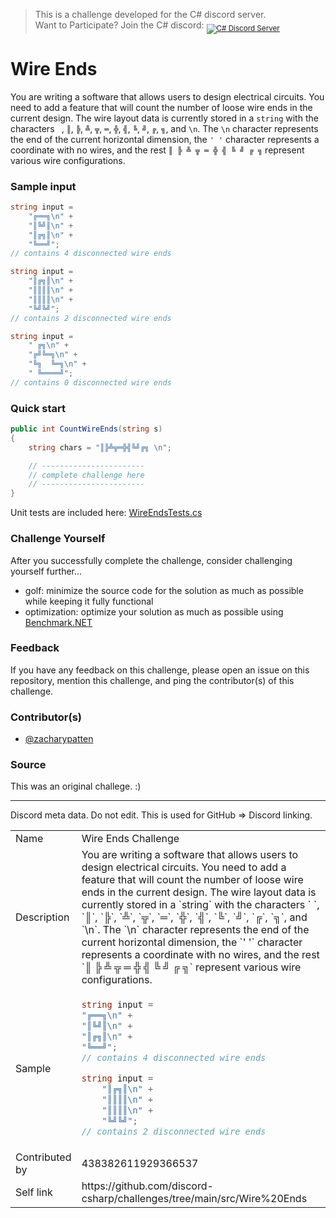 ﻿> This is a challenge developed for the C# discord server.<br/>
> Want to Participate? Join the C# discord: <sub><a href="https://discord.gg/csharp"><img src="https://img.shields.io/discord/143867839282020352?logo=discord&logoColor=ffffff&color=7389D8" title="C# Discord Server" /></a></sub>

# Wire Ends

You are writing a software that allows users to design electrical circuits. You need to add a feature
that will count the number of loose wire ends in the current design. The wire layout data is currently
stored in a `string` with the characters ` `, `║`, `╠`, `╩`, `╦`, `═`, `╬`, `╣`, `╚`, `╝`, `╔`, `╗`, and `\n`.
The `\n` character represents the end of the current horizontal dimension, the `' '` character represents a 
coordinate with no wires, and the rest `║ ╠ ╩ ╦ ═ ╬ ╣ ╚ ╝ ╔ ╗` represent various wire configurations.

### Sample input

```cs
string input =
    "╔══╗\n" +
    "║╚╝║\n" +
    "║╔╗║\n" +
    "╚══╝";
// contains 4 disconnected wire ends
```

```cs
string input =
    "║╔╗║\n" +
    "║║║║\n" +
    "║║║║\n" +
    "╚╝╚╝";
// contains 2 disconnected wire ends
```

```cs
string input =
    " ╔╗\n" +
    "╔╝╚═╗\n" +
    "╚╗  ╚═╗\n" +
    " ╚════╝";
// contains 0 disconnected wire ends
```

### Quick start

```cs
public int CountWireEnds(string s)
{
    string chars = "║╠╩╦═╬╣╚╝╔╗ \n";

    // -----------------------
    // complete challenge here
    // -----------------------
}
```

Unit tests are included here: [WireEndsTests.cs](WireEndsTests.cs)

### Challenge Yourself

After you successfully complete the challenge, consider challenging yourself further...
- golf: minimize the source code for the solution as much as possible while keeping it fully functional
- optimization: optimize your solution as much as possible using [Benchmark.NET](https://github.com/dotnet/BenchmarkDotNet)

### Feedback

If you have any feedback on this challenge, please open an issue on this repository, mention this challenge, and ping the contributor(s) of this challenge.

### Contributor(s)

- [@zacharypatten](https://github.com/ZacharyPatten)

### Source

This was an original challege. :)

---

Discord meta data. Do not edit. This is used for GitHub => Discord linking.

<table>
<tr>
	<td>Name
	<td>Wire Ends Challenge
<tr>
	<td>Description
	<td>You are writing a software that allows users to design electrical circuits. You need to add a feature that will count the number of loose wire ends in the current design. The wire layout data is currently stored in a `string` with the characters ` `, `║`, `╠`, `╩`, `╦`, `═`, `╬`, `╣`, `╚`, `╝`, `╔`, `╗`, and `\n`. The `\n` character represents the end of the current horizontal dimension, the `' '` character represents a coordinate with no wires, and the rest `║ ╠ ╩ ╦ ═ ╬ ╣ ╚ ╝ ╔ ╗` represent various wire configurations.
<tr>
	<td>Sample
	<td>
    
```cs
string input =
"╔══╗\n" +
"║╚╝║\n" +
"║╔╗║\n" +
"╚══╝";
// contains 4 disconnected wire ends
```

```cs
string input =
    "║╔╗║\n" +
    "║║║║\n" +
    "║║║║\n" +
    "╚╝╚╝";
// contains 2 disconnected wire ends
```
<tr>
	<td>Contributed by
	<td>438382611929366537
<tr>
	<td>Self link
	<td>https://github.com/discord-csharp/challenges/tree/main/src/Wire%20Ends
</table>